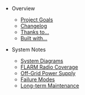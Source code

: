 - Overview

  - [Project Goals](/goals.md "VSA FLARM Relay Project Goals")
  - [Changelog](/changelog.md "VSA FLARM Relay change log.")
  - [Thanks to...](/thanks.md "VSA FLARM Relay special thanks to...")
  - [Built with...](/builtwith.md "VSA FLARM Relay was built with these tools and frameworks...")

- System Notes

  - [System Diagrams](/diagrams.md "VSA FLARM Relay system diagrams and explanations.")
  - [FLARM Radio Coverage](/coverage.md "FLARM radio relay coverage map.")
  - [Off-Grid Power Supply](/power.md "VSA FLARM Relay system off-grid power supply and subsystems.")
  - [Failure Modes](/failures.md "VSA FLARM Relay failure modes and error handling procedures.")
  - [Long-term Maintenance](/maintenance.md "VSA FLARM Relay long-term maintenance tasks and notes.")
